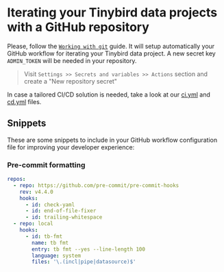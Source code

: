 # Iterating your Tinybird data projects with a GitHub repository

Please, follow the [`Working with git`](https://www.tinybird.co/docs/guides/working-with-git.html) guide. It will setup automatically your GitHub workflow for iterating your Tinybird data project.
A new secret key `ADMIN_TOKEN` will be needed in your repository.

> Visit `Settings >> Secrets and variables >> Actions` section and create a "New repository secret" 

In case a tailored CI/CD solution is needed, take a look at our [ci.yml](https://github.com/tinybirdco/ci/tree/main/.github/workflows/ci.yml) and [cd.yml](https://github.com/tinybirdco/ci/tree/main/.github/workflows/cd.yml) files.

## Snippets

These are some snippets to include in your GitHub workflow configuration file for improving your developer experience:

### Pre-commit formatting

```yml
repos:
  - repo: https://github.com/pre-commit/pre-commit-hooks
    rev: v4.4.0
    hooks:
      - id: check-yaml
      - id: end-of-file-fixer
      - id: trailing-whitespace
  - repo: local
    hooks:
      - id: tb-fmt
        name: tb fmt
        entry: tb fmt --yes --line-length 100
        language: system
        files: '\.(incl|pipe|datasource)$'
```